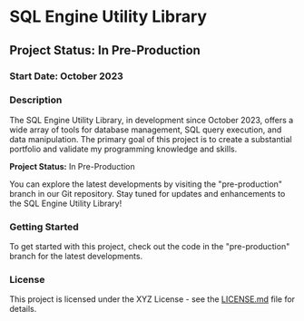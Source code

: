 # SQL Engine Utility Library

## Project Status: In Pre-Production

### Start Date: October 2023

### Description

The SQL Engine Utility Library, in development since October 2023, offers a wide array of tools for database management, SQL query execution, and data manipulation. The primary goal of this project is to create a substantial portfolio and validate my programming knowledge and skills.

**Project Status:** In Pre-Production

You can explore the latest developments by visiting the "pre-production" branch in our Git repository. Stay tuned for updates and enhancements to the SQL Engine Utility Library!

### Getting Started

To get started with this project, check out the code in the "pre-production" branch for the latest developments.

### License

This project is licensed under the XYZ License - see the [LICENSE.md](LICENSE.md) file for details.

